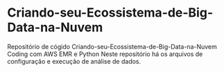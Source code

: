 # Criando-seu-Ecossistema-de-Big-Data-na-Nuvem
Repositório de cógido Criando-seu-Ecossistema-de-Big-Data-na-Nuvem Coding com AWS EMR e Python
Neste repositório há os arquivos de configuração e execução de análise de dados.

